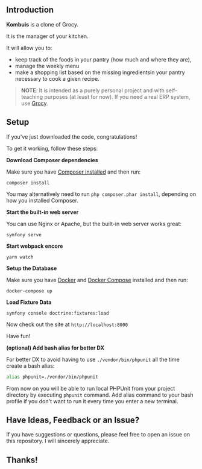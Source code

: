 ## Introduction

**Kombuis** is a clone of Grocy. 

It is the manager of your kitchen.

It will allow you to:
- keep track of the foods in your pantry (how much and where they are), 
- manage the weekly menu 
- make a shopping list based on the missing ingredientsin your pantry necessary to cook a given recipe. 

> **NOTE**: It is intended as a purely personal project and with self-teaching purposes (at least for now). 
> If you need a real ERP system, use [Grocy](https://grocy.info/).

## Setup

If you've just downloaded the code, congratulations!

To get it working, follow these steps:

**Download Composer dependencies**

Make sure you have [Composer installed](https://getcomposer.org/download/)
and then run:

```
composer install
```

You may alternatively need to run `php composer.phar install`, depending
on how you installed Composer.

**Start the built-in web server**

You can use Nginx or Apache, but the built-in web server works
great:

```
symfony serve 
```

**Start webpack encore**

```
yarn watch
```

**Setup the Database**

Make sure you have [Docker](https://docs.docker.com/get-started/#download-and-install-docker) and
[Docker Compose]() installed and then run:

```
docker-compose up
```

**Load Fixture Data**

```
symfony console doctrine:fixtures:load
```

Now check out the site at `http://localhost:8000`

Have fun!

**(optional) Add bash alias for better DX**

For better DX to avoid having to use `./vendor/bin/phpunit` all the time create a bash alias:

```bash
alias phpunit=./vendor/bin/phpunit
```

From now on you will be able to run local PHPUnit from your project directory by executing `phpunit` command. Add alias command to your bash profile if you don't want to run it every time you enter a new terminal.

## Have Ideas, Feedback or an Issue?

If you have suggestions or questions, please feel free to
open an issue on this repository. I will sincerely appreciate.

## Thanks!
